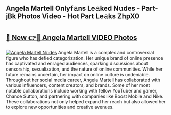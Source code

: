 ## Angela Martell Onlyf𝚊ns Le𝚊ked N𝚞des - Part-jBk Photos Video - Hot Part Le𝚊ks ZhpX0

# <h2><a href="http://ab19292.deff.icu/?id=Angela+Martell">🔗 New 👉🔴 Angela Martell VIDEO Photos</a></h2>

[![Angela Martell N𝚞des](https://i.imgur.com/rIISA9y.gif)](http://ab19292.deff.icu/?id=Angela+Martell)
Angela Martell is a complex and controversial figure who has defied categorization. Her unique brand of online presence has captivated and enraged audiences, sparking discussions about censorship, sexualization, and the nature of online communities. While her future remains uncertain, her impact on online culture is undeniable. Throughout her social media career, Angela Martell has collaborated with various influencers, content creators, and brands. Some of her most notable collaborations include working with fellow YouTuber and gamer, Chance Sutton, and partnering with companies like Boost Mobile and Nike. These collaborations not only helped expand her reach but also allowed her to explore new opportunities and creative avenues.
